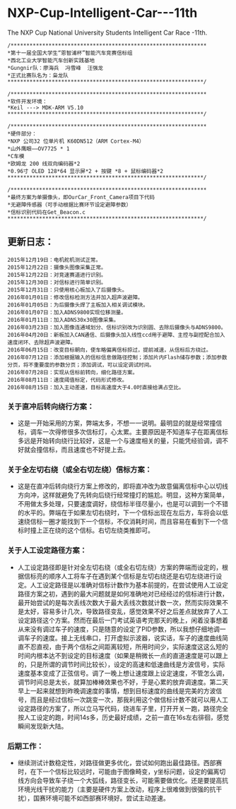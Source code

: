 # NXP-Cup-Intelligent-Car---11th
The NXP Cup National University Students Intelligent Car Race -11th.

    /**************************************************************
    *第十一届全国大学生“恩智浦杯”智能汽车竞赛信标组
    *西北工业大学智能汽车创新实践基地
    *Gungnir队：廖海兵  冯雪峰  汪强龙
    *正式比赛队名为：枭龙队
    **************************************************************/

    /**************************************************************
    *软件开发环境：
    *Keil ---> MDK-ARM V5.10
    **************************************************************/

    /**************************************************************
    *硬件部分：
    *NXP 公司32 位单片机 K60DN512（ARM Cortex-M4）
    *山外鹰眼——OV7725 * 1
    *C车模
    *欧姆龙 200 线双向编码器*2
    *0.96寸 OLED 128*64 显示屏*2 + 按键 *8 + 鼠标编码器*2
    **************************************************************/
    
    /**************************************************************
    *最终方案为单摄像头，即OurCar_Front_Camera项目下代码
    *无避障传感器（可手动根据比赛环节设定避障参数）
    *信标识别代码在Get_Beacon.c
    **************************************************************/

## 更新日志：
    2015年12月19日：电机舵机测试正常。
    2015年12月22日：摄像头图像采集正常。
    2015年12月22日：对竞速赛道进行识别。
    2015年12月30日：对信标进行简单识别。
    2015年12月31日：只使用核心板加入了后摄像头。
    2016年01月01日：修改信标检测方法并加入超声波避障。
    2016年01月05日：为后摄像头焊了主板加入相关调试模块。
    2016年01月07日：加入ADNS9800实现位移测量。
    2016年01月11日：加入ADNS30x30图像采集。
    2016年03月23日：加入图像连通域划分、信标识别改为识别圆、去除后摄像头与ADNS9800。
    2016年04月20日：新板加入CAN通信、后摄像头加入线性ccd用于避障、主控与副控配合加入速度闭环、去除超声波避障。
    2016年06月15日：改变目标朝向，使车略偏离信标掠过，提前减速，从信标后方绕过。
    2016年07月12日：添加根据输入的信标信息做路径控制；添加片内Flash储存参数；添加参数分页，将不重要度的参数分页；添加调试，可以设定调试时间。
    2016年07月28日：实现从信标前转向，细化路径方案。
    2016年08月11日：速度阈值标定，代码形式修改。
    2016年08月15日：加入主动差速，目标高速度大于4.0时直接给满占空比。




### 关于直冲后转向绕行方案：
* 这是一开始采用的方案，弊端太多，不想一一说明。最明显的就是经常撞信标，调车一次得修很多次信标灯，心太累。主要原因是不知道车子在距离信标多远是开始转向绕行比较好，这是一个与速度相关的量，只能凭经验调，调不好就会撞信标，而且速度也不好提上去。



### 关于全左切右绕（或全右切左绕）信标方案：
* 这是在直冲后转向绕行方案上修改的，即将直冲改为故意偏离信标中心以切线方向冲，这样就避免了先转向后绕行经常撞灯的尴尬。明显，这种方案简单，不用做太多处理，只要速度调好，绕信标半径尽量小，也是可以调到一个不错的水平的。弊端在于如果左切右绕时，下一个信标出现在左后方，车将会以低速绕信标一圈才能找到下一个信标，不仅消耗时间，而且容易在看到下一个信标时撞上正在绕的这个信标。右切左绕类推即可。



### 关于人工设定路径方案：
* 人工设定路径即是针对全左切右绕（或全右切左绕）方案的弊端而设定的，根据信标亮的顺序人工将车子在遇到某个信标是左切右绕还是右切左绕进行设定。人工设定路径是以准确对信标计数作为基本前提的，在尝试使用人工设定路径方案之初，遇到的最大问题就是如何准确地对已经经过的信标进行计数，最开始尝试的是每次丢线次数大于最大丢线次数就计数一次，然而实际效果不是太好，容易多计几次，导致路径变乱，感觉效果不好之后差点就放弃了人工设定路径这个方案。然而在最后一门考试英语考完那天的晚上，闲着没事想着从来没有调过车子的速度，只是随意的设定了PID参数，所以我想仔细地调一调车子的速度。接上无线串口，打开虚拟示波器，说实话，车子的速度曲线简直不忍直视，由于两个信标之间距离较短，所用时间少，实际速度这这么短的时间内根本达不到设定的目标速度（如果是稍微长一点的直道速度是可以跟上的，只是所谓的调节时间比较长），设定的高速和低速曲线是方波信号，实际速度基本变成了正弦信号。调了一晚上想让速度跟上设定速度，不管怎么调，调节时间总是太长，就算加棒棒效果也不好，于是心累的放弃调速度。第二天早上一起来就想到昨晚调速度的事情，想到目标速度的曲线是完美的方波信号，而且是经过信标一次跳变一次，那我利用这个做信标计数不就可以用人工设定路径的方案了，所以立马写代码，烧进车子里，打开开关一跑，路径完全按人工设定的跑，时间14s多，历史最好成绩，之前一直在16s左右徘徊，感觉瞬间发现新大陆。



### 后期工作：
* 继续测试计数稳定性，对路径做更多优化，尝试如何跑出最佳路径。西部赛时，在下一个信标比较远时，可能由于图像畸变，y坐标问题，设定的偏离切线方向会导致车子绕一个大弧线，路径变长，可能需要做优化。还是要提高抗环境光线干扰的能力（主要是硬件方案上改动，程序上很难做到很强的抗干扰），国赛环境可能不如西部赛环境好。尝试主动差速。
